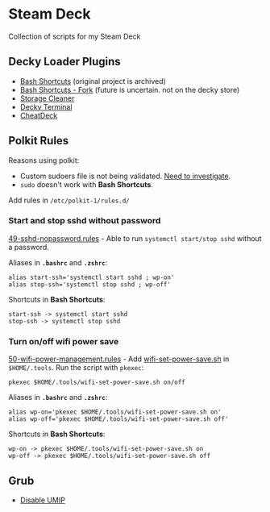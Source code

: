 # Steam Deck
Collection of scripts for my Steam Deck

## Decky Loader Plugins

- [Bash Shortcuts](https://github.com/Tormak9970/bash-shortcuts) (original project is archived)
- [Bash Shortcuts - Fork](https://github.com/SDH-Stewardship/bash-shortcuts) (future is uncertain. not on the decky store)
- [Storage Cleaner](https://github.com/mcarlucci/decky-storage-cleaner)
- [Decky Terminal](https://github.com/Alex4386/decky-terminal)
- [CheatDeck](https://github.com/SheffeyG/CheatDeck)

## Polkit Rules

Reasons using polkit:

- Custom sudoers file is not being validated. [Need to investigate](https://github.com/ValveSoftware/SteamOS/issues/1826). 
- `sudo` doesn't work with **Bash Shortcuts**.

Add rules in `/etc/polkit-1/rules.d/`

### Start and stop sshd without password 

[49-sshd-nopassword.rules](https://github.com/kavishgr/steamdeck/blob/main/polkit-rules/49-sshd-nopassword.rules) - Able to run `systemctl start/stop sshd` without a password. 

Aliases in **`.bashrc`** and **`.zshrc`**:

```console
alias start-ssh='systemctl start sshd ; wp-on'
alias stop-ssh='systemctl stop sshd ; wp-off'
```

Shortcuts in **Bash Shortcuts**:

```
start-ssh -> systemctl start sshd
stop-ssh -> systemctl stop sshd
```

### Turn on/off wifi power save

[50-wifi-power-management.rules](https://github.com/kavishgr/steamdeck/blob/main/polkit-rules/50-wifi-power-management.rules) - Add [wifi-set-power-save.sh](https://github.com/kavishgr/steamdeck/blob/main/scripts/wifi-set-power-save.sh) in `$HOME/.tools`. Run the script with `pkexec`:

```
pkexec $HOME/.tools/wifi-set-power-save.sh on/off
```

Aliases in **`.bashrc`** and **`.zshrc`**:

```console
alias wp-on='pkexec $HOME/.tools/wifi-set-power-save.sh on'
alias wp-off='pkexec $HOME/.tools/wifi-set-power-save.sh off'
```

Shortcuts in **Bash Shortcuts**:

```
wp-on -> pkexec $HOME/.tools/wifi-set-power-save.sh on
wp-off -> pkexec $HOME/.tools/wifi-set-power-save.sh off
```

## Grub

- [Disable UMIP](https://github.com/kavishgr/steamdeck/blob/main/grub/grub-modifier-disable-umip.sh)
